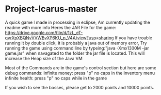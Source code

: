 # Project-Icarus-master
 A quick game I made in processing in eclipse, Am currently updating the readme with more info
Heres the JAR File for the game: https://drive.google.com/file/d/1zL_eT-qvrXpXBQNvVVWBvXP6KU_p_V4A/view?usp=sharing
If you have trouble running it by double click, it is probably a java out of memory error, 
Try running the game using command line by typeing:"java -Xmx1300M -jar game.jar" when navagated to the folder the jar file is located.
This will increase the Heap size of the Java VM


Most of the Commands are in the game's control section but here are some debug commands:
infinite money: press "p" no caps in the inventory menu
infinite health: press "p" no caps while in the game

If you wish to see the bosses, please get to 2000 points and 10000 points. 
